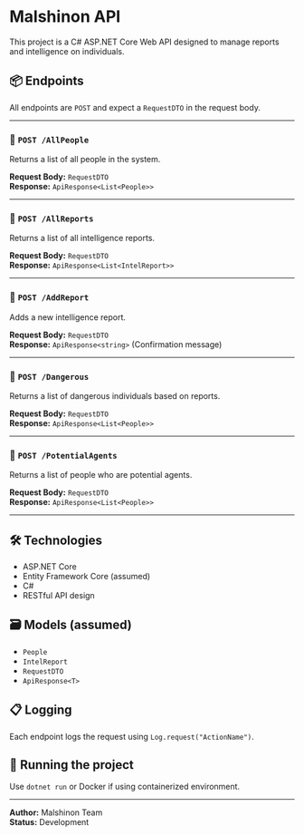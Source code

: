 # Malshinon API

This project is a C# ASP.NET Core Web API designed to manage reports and intelligence on individuals.

## 📦 Endpoints

All endpoints are `POST` and expect a `RequestDTO` in the request body.

---

### 🔹 `POST /AllPeople`
Returns a list of all people in the system.

**Request Body:** `RequestDTO`  
**Response:** `ApiResponse<List<People>>`

---

### 🔹 `POST /AllReports`
Returns a list of all intelligence reports.

**Request Body:** `RequestDTO`  
**Response:** `ApiResponse<List<IntelReport>>`

---

### 🔹 `POST /AddReport`
Adds a new intelligence report.

**Request Body:** `RequestDTO`  
**Response:** `ApiResponse<string>` (Confirmation message)

---

### 🔹 `POST /Dangerous`
Returns a list of dangerous individuals based on reports.

**Request Body:** `RequestDTO`  
**Response:** `ApiResponse<List<People>>`

---

### 🔹 `POST /PotentialAgents`
Returns a list of people who are potential agents.

**Request Body:** `RequestDTO`  
**Response:** `ApiResponse<List<People>>`

---

## 🛠 Technologies

- ASP.NET Core
- Entity Framework Core (assumed)
- C#
- RESTful API design

## 🗃 Models (assumed)

- `People`
- `IntelReport`
- `RequestDTO`
- `ApiResponse<T>`

## 📋 Logging

Each endpoint logs the request using `Log.request("ActionName")`.

## 🧪 Running the project

Use `dotnet run` or Docker if using containerized environment.

---

**Author:** Malshinon Team  
**Status:** Development
